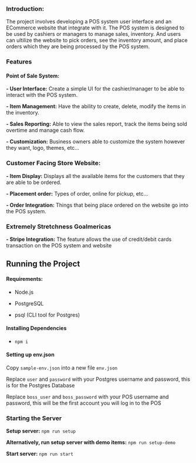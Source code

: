 ### Introduction:

The project involves developing a POS system user interface and an ECommerce website that integrate with it. The POS system is designed to be used by cashiers or managers to manage sales, inventory. And users can ultilize the website to pick orders, see the inventory amount, and place orders which they are being processed by the POS system.

### Features

#### Point of Sale System:

**- User Interface:** Create a simple UI for the cashier/manager to be able to interact with the POS system.

**- Item Management:** Have the ability to create, delete, modify the items in the inventory.

**- Sales Reporting:** Able to view the sales report, track the items being sold overtime and manage cash flow.

**- Customization:** Business owners able to customize the system however they want, logo, themes, etc...

### Customer Facing Store Website:

**- Item Display:** Displays all the available items for the customers that they are able to be ordered.

**- Placement order:** Types of order, online for pickup, etc...

**- Order Integration:** Things that being place ordered on the website go into the POS system.

### Extremely Stretchness Goalmericas

**- Stripe Integration:** The feature allows the use of credit/debit cards transaction on the POS system and website

## Running the Project

#### Requirements:

-   Node.js
-   PostgreSQL

-   psql (CLI tool for Postgres)

#### Installing Dependencies

-   `npm i`

#### Setting up env.json

Copy `sample-env.json` into a new file `env.json`

Replace `user` and `password` with your Postgres username and password, this is for the Postgres Database

Replace `boss_user` and `boss_password` with your POS username and password, this will be the first account you will log in to the POS

### Starting the Server

**Setup server:** `npm run setup`

**Alternatively, run setup server with demo items:** `npm run setup-demo`

**Start server:** `npm run start`
